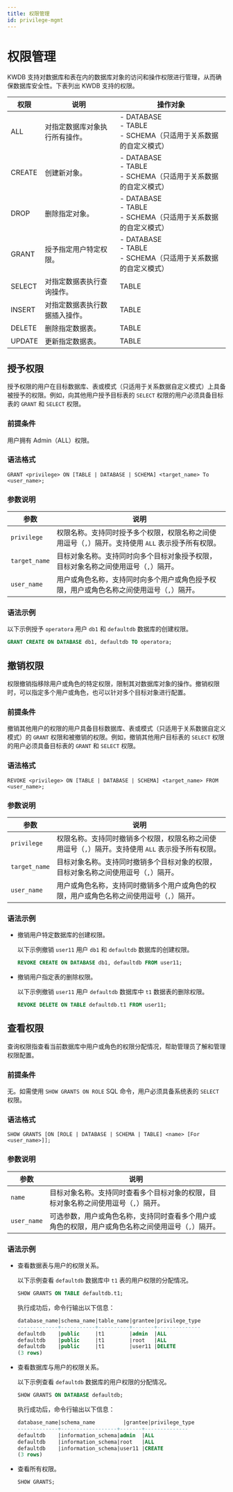 ```yaml
---
title: 权限管理
id: privilege-mgmt
---
```


# 权限管理

KWDB 支持对数据库和表在内的数据库对象的访问和操作权限进行管理，从而确保数据库安全性。下表列出 KWDB 支持的权限。

| 权限   | 说明                          | 操作对象                                                            |
|--------|-----------------------------|---------------------------------------------------------------------|
| ALL    | 对指定数据库对象执行所有操作。 | - DATABASE <br >- TABLE <br >- SCHEMA（只适用于关系数据的自定义模式） |
| CREATE | 创建新对象。                   | - DATABASE <br >- TABLE <br >- SCHEMA（只适用于关系数据的自定义模式） |
| DROP   | 删除指定对象。                 | - DATABASE <br >- TABLE <br >- SCHEMA（只适用于关系数据的自定义模式） |
| GRANT  | 授予指定用户特定权限。         | - DATABASE <br >- TABLE <br >- SCHEMA（只适用于关系数据的自定义模式） |
| SELECT | 对指定数据表执行查询操作。     | TABLE                                                               |
| INSERT | 对指定数据表执行数据插入操作。 | TABLE                                                               |
| DELETE | 删除指定数据表。               | TABLE                                                               |
| UPDATE | 更新指定数据表。               | TABLE                                                               |

## 授予权限

授予权限的用户在目标数据库、表或模式（只适用于关系数据自定义模式）上具备被授予的权限。例如，向其他用户授予目标表的 `SELECT` 权限的用户必须具备目标表的 `GRANT` 和 `SELECT` 权限。

### 前提条件

用户拥有 Admin（ALL）权限。

### 语法格式

```shell
GRANT <privilege> ON [TABLE | DATABASE | SCHEMA] <target_name> To <user_name>;
```

### 参数说明

| 参数 | 说明 |
| --- | --- |
| `privilege` | 权限名称。支持同时授予多个权限，权限名称之间使用逗号（`,`）隔开。支持使用 `ALL` 表示授予所有权限。 |
| `target_name` | 目标对象名称。支持同时向多个目标对象授予权限，目标对象名称之间使用逗号（`,`）隔开。 |
| `user_name` | 用户或角色名称，支持同时向多个用户或角色授予权限，用户或角色名称之间使用逗号（`,`）隔开。 |

### 语法示例

以下示例授予 `operatora` 用户 `db1` 和 `defaultdb` 数据库的创建权限。

```sql
GRANT CREATE ON DATABASE db1, defaultdb TO operatora;
```

## 撤销权限

权限撤销指移除用户或角色的特定权限，限制其对数据库对象的操作。撤销权限时，可以指定多个用户或角色，也可以针对多个目标对象进行配置。

### 前提条件

撤销其他用户的权限的用户具备目标数据库、表或模式（只适用于关系数据自定义模式）的 `GRANT` 权限和被撤销的权限。例如，撤销其他用户目标表的 `SELECT` 权限的用户必须具备目标表的 `GRANT` 和 `SELECT` 权限。

### 语法格式

```shell
REVOKE <privilege> ON [TABLE | DATABASE | SCHEMA] <target_name> FROM <user_name>;
```

### 参数说明

| 参数 | 说明 |
| --- | --- |
| `privilege` | 权限名称。支持同时撤销多个权限，权限名称之间使用逗号（`,`）隔开。支持使用 `ALL` 表示授予所有权限。 |
| `target_name` | 目标对象名称。支持同时撤销多个目标对象的权限，目标对象名称之间使用逗号（`,`）隔开。 |
| `user_name` | 用户或角色名称，支持同时撤销多个用户或角色的权限，用户或角色名称之间使用逗号（`,`）隔开。 |

### 语法示例

- 撤销用户特定数据库的创建权限。

    以下示例撤销 `user11` 用户 `db1` 和 `defaultdb` 数据库的创建权限。

    ```sql
    REVOKE CREATE ON DATABASE db1, defaultdb FROM user11;
    ```

- 撤销用户指定表的删除权限。

    以下示例撤销 `user11` 用户 `defaultdb` 数据库中 `t1` 数据表的删除权限。

    ```sql
    REVOKE DELETE ON TABLE defaultdb.t1 FROM user11;
    ```

## 查看权限

查询权限指查看当前数据库中用户或角色的权限分配情况，帮助管理员了解和管理权限配置。

### 前提条件

无。如需使用 `SHOW GRANTS ON ROLE` SQL 命令，用户必须具备系统表的 `SELECT` 权限。

### 语法格式

```shell
SHOW GRANTS [ON [ROLE | DATABASE | SCHEMA | TABLE] <name> [For <user_name>]];
```

### 参数说明

| 参数 | 说明 |
| --- | --- |
| `name` | 目标对象名称。支持同时查看多个目标对象的权限，目标对象名称之间使用逗号（`,`）隔开。 |
| `user_name` | 可选参数，用户或角色名称，支持同时查看多个用户或角色的权限，用户或角色名称之间使用逗号（`,`）隔开。 |

### 语法示例

- 查看数据表与用户的权限关系。

    以下示例查看 `defaultdb` 数据库中 `t1` 表的用户权限的分配情况。

    ```sql
    SHOW GRANTS ON TABLE defaultdb.t1;
    ```

    执行成功后，命令行输出以下信息：

    ```sql
    database_name|schema_name|table_name|grantee|privilege_type
    -------------+-----------+----------+-------+--------------
    defaultdb    |public     |t1        |admin  |ALL
    defaultdb    |public     |t1        |root   |ALL
    defaultdb    |public     |t1        |user11 |DELETE
    (3 rows)
    ```

- 查看数据库与用户的权限关系。

    以下示例查看 `defaultdb` 数据库的用户权限的分配情况。

    ```sql
    SHOW GRANTS ON DATABASE defaultdb;
    ```

    执行成功后，命令行输出以下信息：

    ```sql
    database_name|schema_name         |grantee|privilege_type
    -------------+------------------+-------+--------------
    defaultdb    |information_schema|admin  |ALL
    defaultdb    |information_schema|root   |ALL
    defaultdb    |information_schema|user11 |CREATE
    (3 rows)
    ```

- 查看所有权限。

    ```sql
    SHOW GRANTS;
    ```
